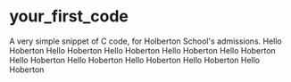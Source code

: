 # your_first_code
A very simple snippet of C code, for Holberton School's admissions.
Hello Hoberton 
Hello Hoberton
Hello Hoberton
Hello Hoberton
Hello Hoberton
Hello Hoberton
Hello Hoberton
Hello Hoberton
Hello Hoberton
Hello Hoberton
